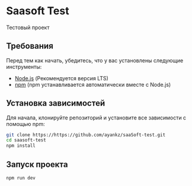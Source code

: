 # Saasoft Test

Тестовый проект

## Требования

Перед тем как начать, убедитесь, что у вас установлены следующие инструменты:

- [Node.js](https://nodejs.org/) (Рекомендуется версия LTS)
- [npm](https://www.npmjs.com/) (npm устанавливается автоматически вместе с Node.js)

## Установка зависимостей

Для начала, клонируйте репозиторий и установите все зависимости с помощью npm:

```bash
git clone https://https://github.com/ayankz/saaSoft-test.git
cd saasoft-test
npm install
```

## Запуск проекта

```bash
npm run dev
```
